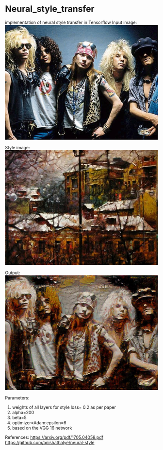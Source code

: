# Neural_style_transfer
implementation of neural style transfer in Tensorflow
Input image:
![alt text](content.jpg "Input image")

Style image:
![alt text](style.jpg "Input image")

Output:
![alt text](output.jpg "Input image")

Parameters:
1. weights of all layers for style loss= 0.2 as per paper
2. alpha=200
3. beta=5
4. optimizer=Adam:epsilon=6
5. based on the VGG 16 network

References:
https://arxiv.org/pdf/1705.04058.pdf
https://github.com/anishathalye/neural-style
